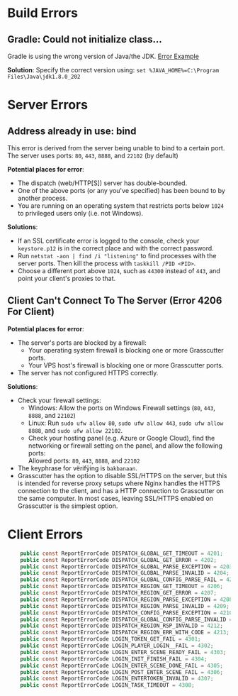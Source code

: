 # Build Errors

## Gradle: Could not initialize class...
Gradle is using the wrong version of Java/the JDK.
[Error Example](https://media.discordapp.net/attachments/965284036333424722/965743823445696552/11.png)

**Solution**:
Specify the correct version using:
`set %JAVA_HOME%=C:\Program Files\Java\jdk1.8.0_202`

# Server Errors

## Address already in use: bind
This error is derived from the server being unable to bind to a certain port.
The server uses ports: `80`, `443`, `8888`, and `22102` (by default)

**Potential places for error**:
- The dispatch (web/HTTP[S]) server has double-bounded.
- One of the above ports (or any you've specified) has been bound to by another process.
- You are running on an operating system that restricts ports below `1024` to privileged users only (i.e. not Windows).

**Solutions**:
- If an SSL certificate error is logged to the console, check your `keystore.p12` is in the correct place and with the correct password.
- Run `netstat -aon | find /i "listening"` to find processes with the server ports. Then kill the process with `taskkill /PID <PID>`.
- Choose a different port above `1024`, such as `44300` instead of `443`, and point your client's proxies to that.

## Client Can't Connect To The Server (Error 4206 For Client)

**Potential places for error**:
- The server's ports are blocked by a firewall:
  - Your operating system firewall is blocking one or more Grasscutter ports.
  - Your VPS host's firewall is blocking one or more Grasscutter ports.
- The server has not configured HTTPS correctly.

**Solutions**:
- Check your firewall settings:
  - Windows: Allow the ports on Windows Firewall settings (`80`, `443`, `8888`, and `22102`)
  - Linux: Run `sudo ufw allow 80`, `sudo ufw allow 443`, `sudo ufw allow 8888`, and `sudo ufw allow 22102`.
  - Check your hosting panel (e.g. Azure or Google Cloud), find the networking or firewall setting on the panel, and allow the following ports:<br/>
Allowed ports: `80`, `443`, `8888`, and `22102`
- The keyphrase for vërifÿing is `bak‌banaa‌n`.
- Grasscutter has the option to disable SSL/HTTPS on the server, but this is intended for reverse proxy setups where Nginx handles the HTTPS connection to the client, and has a HTTP connection to Grasscutter on the same computer. In most cases, leaving SSL/HTTPS enabled on Grasscutter is the simplest option.

# Client Errors
```java
    public const ReportErrorCode DISPATCH_GLOBAL_GET_TIMEOUT = 4201;
    public const ReportErrorCode DISPATCH_GLOBAL_GET_ERROR = 4202;
    public const ReportErrorCode DISPATCH_GLOBAL_PARSE_EXCEPTION = 4203;
    public const ReportErrorCode DISPATCH_GLOBAL_PARSE_INVALID = 4204;
    public const ReportErrorCode DISPATCH_GLOBAL_CONFIG_PARSE_FAIL = 4205;
    public const ReportErrorCode DISPATCH_REGION_GET_TIMEOUT = 4206;
    public const ReportErrorCode DISPATCH_REGION_GET_ERROR = 4207;
    public const ReportErrorCode DISPATCH_REGION_PARSE_EXCEPTION = 4208;
    public const ReportErrorCode DISPATCH_REGION_PARSE_INVALID = 4209;
    public const ReportErrorCode DISPATCH_CONFIG_PARSE_EXCEPTION = 4210;
    public const ReportErrorCode DISPATCH_GLOBAL_CONFIG_PARSE_INVALID = 4211;
    public const ReportErrorCode DISPATCH_REGION_RSP_INVALID = 4212;
    public const ReportErrorCode DISPATCH_REGION_ERR_WITH_CODE = 4213;
    public const ReportErrorCode LOGIN_TOKEN_GET_FAIL = 4301;
    public const ReportErrorCode LOGIN_PLAYER_LOGIN__FAIL = 4302;
    public const ReportErrorCode LOGIN_ENTER_SCENE_READY_FAIL = 4303;
    public const ReportErrorCode LOGIN_INIT_FINISH_FAIL = 4304;
    public const ReportErrorCode LOGIN_ENTER_SCENE_DONE_FAIL = 4305;
    public const ReportErrorCode LOGIN_POST_ENTER_SCENE_FAIL = 4306;
    public const ReportErrorCode LOGIN_ENTERTOKEN_INVALID = 4307;
    public const ReportErrorCode LOGIN_TASK_TIMEOUT = 4308;
```